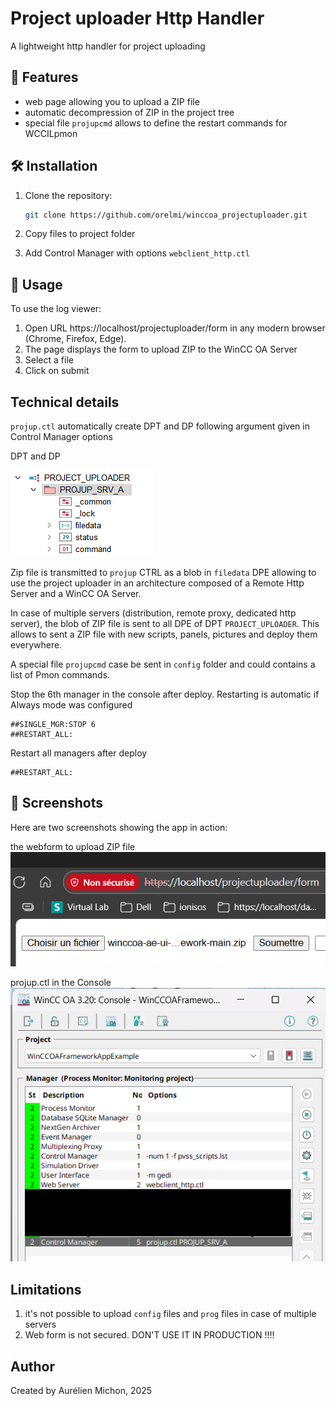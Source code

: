 # Project uploader Http Handler
A lightweight http handler for project uploading

## 🚀 Features

- web page allowing you to upload a ZIP file
- automatic decompression of ZIP in the project tree
- special file ``projupcmd`` allows to define the restart commands for WCCILpmon

## 🛠️ Installation

1. Clone the repository:
   ```bash
   git clone https://github.com/orelmi/winccoa_projectuploader.git
   ```
2. Copy files to project folder

3. Add Control Manager with options ```webclient_http.ctl```

## 📄 Usage

To use the log viewer:

1. Open URL https://localhost/projectuploader/form in any modern browser (Chrome, Firefox, Edge).
2. The page displays the form to upload ZIP to the WinCC OA Server
3. Select a file
4. Click on submit

## Technical details

``projup.ctl`` automatically create DPT and DP following argument given in Control Manager options

DPT and DP

![Para page](assets/page_para.png)

Zip file is transmitted to ``projup`` CTRL as a blob in ``filedata`` DPE allowing to use the project uploader in an architecture composed of a Remote Http Server and a WinCC OA Server.

In case of multiple servers (distribution, remote proxy, dedicated http server), the blob of ZIP file is sent to all DPE of DPT ``PROJECT_UPLOADER``. This allows to sent a ZIP file with new scripts, panels, pictures and deploy them everywhere.

A special file ``projupcmd`` case be sent in ``config`` folder and could contains a list of Pmon commands.

Stop the 6th manager in the console after deploy. Restarting is automatic if Always mode was configured
```
##SINGLE_MGR:STOP 6
##RESTART_ALL:
```

Restart all managers after deploy
```
##RESTART_ALL:
```


## 📸 Screenshots

Here are two screenshots showing the app in action:

the webform to upload ZIP file
![Upload page](assets/page_projupload.png)

projup.ctl in the Console
![Console page](assets/page_console.png)

## Limitations

1. it's not possible to upload ``config`` files and ``prog`` files in case of multiple servers
2. Web form is not secured. DON'T USE IT IN PRODUCTION !!!!

## Author

Created by Aurélien Michon, 2025